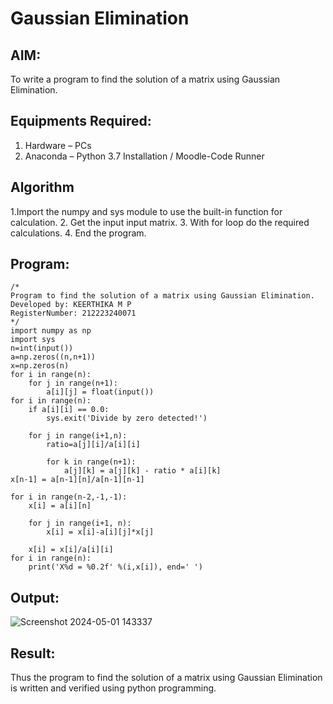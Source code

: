 # Gaussian Elimination
## AIM:
To write a program to find the solution of a matrix using Gaussian Elimination.

## Equipments Required:
1. Hardware – PCs
2. Anaconda – Python 3.7 Installation / Moodle-Code Runner

## Algorithm
1.Import the numpy and sys module to use the built-in function for calculation.
2. Get the input input matrix.
3. With for loop do the required calculations.
4. End the program.

## Program:
```
/*
Program to find the solution of a matrix using Gaussian Elimination.
Developed by: KEERTHIKA M P
RegisterNumber: 212223240071
*/
import numpy as np
import sys
n=int(input())
a=np.zeros((n,n+1))
x=np.zeros(n)
for i in range(n):
    for j in range(n+1):
        a[i][j] = float(input())
for i in range(n):
    if a[i][i] == 0.0:
        sys.exit('Divide by zero detected!')
        
    for j in range(i+1,n):
        ratio=a[j][i]/a[i][i]
        
        for k in range(n+1):
            a[j][k] = a[j][k] - ratio * a[i][k]
x[n-1] = a[n-1][n]/a[n-1][n-1]

for i in range(n-2,-1,-1):
    x[i] = a[i][n]
    
    for j in range(i+1, n):
        x[i] = x[i]-a[i][j]*x[j]
        
    x[i] = x[i]/a[i][i]
for i in range(n):
    print('X%d = %0.2f' %(i,x[i]), end=' ')
``` 
## Output:
![Screenshot 2024-05-01 143337](https://github.com/Keerthika23013559/Gaussian/assets/162658262/974409e0-c9f4-4923-b68c-432bb2f6a3e0)

## Result:
Thus the program to find the solution of a matrix using Gaussian Elimination is written and verified using python programming.

